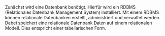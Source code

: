 Zunächst wird eine Datenbank benötigt. Hierfür wird ein RDBMS (Relationales Datenbank Management System) installiert.
Mit einem RDBMS können relationale Datenbanken erstellt, administriert und verwaltet werden.
Dabei speichert eine relationale Datenbank Daten auf einem relationalen Modell. Dies entspricht einer tabellarischen Form.